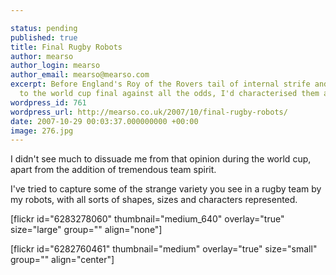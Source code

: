 ```yaml
---

status: pending
published: true
title: Final Rugby Robots
author: mearso
author_login: mearso
author_email: mearso@mearso.com
excerpt: Before England's Roy of the Rovers tail of internal strife and then getting
  to the world cup final against all the odds, I'd characterised them as rugby robots.
wordpress_id: 761
wordpress_url: http://mearso.co.uk/2007/10/final-rugby-robots/
date: 2007-10-29 00:03:37.000000000 +00:00
image: 276.jpg
---
```

 I didn't see much to dissuade me from that opinion during the world cup, apart from the addition of tremendous team spirit.

I've tried to capture some of the strange variety you see in a rugby team by my robots, with all sorts of shapes, sizes and characters represented.

[flickr id="6283278060" thumbnail="medium_640" overlay="true" size="large" group="" align="none"]

 [flickr id="6282760461" thumbnail="medium" overlay="true" size="small" group="" align="center"]

